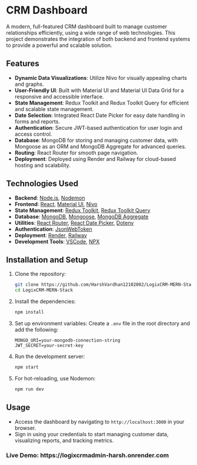 # CRM Dashboard

A modern, full-featured CRM dashboard built to manage customer relationships efficiently, using a wide range of web technologies. This project demonstrates the integration of both backend and frontend systems to provide a powerful and scalable solution.

## Features
- **Dynamic Data Visualizations**: Utilize Nivo for visually appealing charts and graphs.
- **User-Friendly UI**: Built with Material UI and Material UI Data Grid for a responsive and accessible interface.
- **State Management**: Redux Toolkit and Redux Toolkit Query for efficient and scalable state management.
- **Date Selection**: Integrated React Date Picker for easy date handling in forms and reports.
- **Authentication**: Secure JWT-based authentication for user login and access control.
- **Database**: MongoDB for storing and managing customer data, with Mongoose as an ORM and MongoDB Aggregate for advanced queries.
- **Routing**: React Router for smooth page navigation.
- **Deployment**: Deployed using Render and Railway for cloud-based hosting and scalability.

## Technologies Used
- **Backend**: [Node.js](https://nodejs.org/en/download/), [Nodemon](https://github.com/remy/nodemon)
- **Frontend**: [React](https://reactjs.org/), [Material UI](https://mui.com/material-ui/getting-started/overview/), [Nivo](https://nivo.rocks/)
- **State Management**: [Redux Toolkit](https://redux-toolkit.js.org/), [Redux Toolkit Query](https://redux-toolkit.js.org/rtk-query/overview)
- **Database**: [MongoDB](https://www.mongodb.com/), [Mongoose](https://mongoosejs.com/), [MongoDB Aggregate](https://www.mongodb.com/docs/manual/reference/aggregation/)
- **Utilities**: [React Router](https://reactrouter.com/), [React Date Picker](https://reactdatepicker.com/), [Dotenv](https://github.com/motdotla/dotenv)
- **Authentication**: [JsonWebToken](https://github.com/auth0/node-jsonwebtoken)
- **Deployment**: [Render](https://render.com/), [Railway](https://railway.app/)
- **Development Tools**: [VSCode](https://code.visualstudio.com/), [NPX](https://www.npmjs.com/package/npx)

## Installation and Setup

1. Clone the repository:
    ```bash
    git clone https://github.com/HarshVardhan12102002/LogixCRM-MERN-Stack.git
    cd LogixCRM-MERN-Stack
    ```

2. Install the dependencies:
    ```bash
    npm install
    ```

3. Set up environment variables:
    Create a `.env` file in the root directory and add the following:
    ```plaintext
    MONGO_URI=your-mongodb-connection-string
    JWT_SECRET=your-secret-key
    ```

4. Run the development server:
    ```bash
    npm start
    ```

5. For hot-reloading, use Nodemon:
    ```bash
    npm run dev
    ```

## Usage
- Access the dashboard by navigating to `http://localhost:3000` in your browser.
- Sign in using your credentials to start managing customer data, visualizing reports, and tracking metrics.

  
<h3><b>Live Demo:</b> https://logixcrmadmin-harsh.onrender.com</h3>

